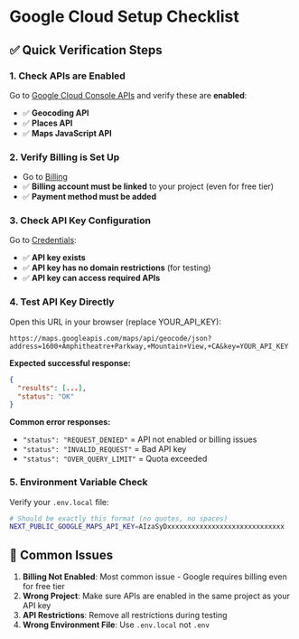 # Google Cloud Setup Checklist

## ✅ Quick Verification Steps

### 1. Check APIs are Enabled
Go to [Google Cloud Console APIs](https://console.cloud.google.com/apis/library) and verify these are **enabled**:

- ✅ **Geocoding API** 
- ✅ **Places API**
- ✅ **Maps JavaScript API**

### 2. Verify Billing is Set Up
- Go to [Billing](https://console.cloud.google.com/billing)
- ✅ **Billing account must be linked** to your project (even for free tier)
- ✅ **Payment method must be added**

### 3. Check API Key Configuration
Go to [Credentials](https://console.cloud.google.com/apis/credentials):

- ✅ **API key exists**
- ✅ **API key has no domain restrictions** (for testing)
- ✅ **API key can access required APIs**

### 4. Test API Key Directly
Open this URL in your browser (replace YOUR_API_KEY):
```
https://maps.googleapis.com/maps/api/geocode/json?address=1600+Amphitheatre+Parkway,+Mountain+View,+CA&key=YOUR_API_KEY
```

**Expected successful response:**
```json
{
  "results": [...],
  "status": "OK"
}
```

**Common error responses:**
- `"status": "REQUEST_DENIED"` = API not enabled or billing issues
- `"status": "INVALID_REQUEST"` = Bad API key
- `"status": "OVER_QUERY_LIMIT"` = Quota exceeded

### 5. Environment Variable Check
Verify your `.env.local` file:
```bash
# Should be exactly this format (no quotes, no spaces)
NEXT_PUBLIC_GOOGLE_MAPS_API_KEY=AIzaSyDxxxxxxxxxxxxxxxxxxxxxxxxxxxxx
```

## 🚨 Common Issues

1. **Billing Not Enabled**: Most common issue - Google requires billing even for free tier
2. **Wrong Project**: Make sure APIs are enabled in the same project as your API key
3. **API Restrictions**: Remove all restrictions during testing
4. **Wrong Environment File**: Use `.env.local` not `.env`



